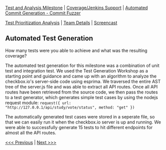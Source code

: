 [Test and Analysis Milestone](../README.md) | [Coverage/Jenkins Support](/reports/Coverage.md) | [Automated Commit Generation - Commit Fuzzer](/reports/Fuzzer.md)

[Test Prioritization Analysis](/reports/TestPrioritization.md) | [Team Details](/reports/Team.md) | [Screencast](/reports/Screencast.md)

Automated Test Generation
----------------------------------
How many tests were you able to achieve and what was the resulting coverage?


The automated test generation for this milestone was a combination of unit test and integration test. We used the Test Generation Workshop as a starting point and guidance and came up with an algorithm to analyze the checkbox.io's server-side code using esprima. We traversed the entire AST tree of the server.js file and was able to extract all API routes. Once all API routes have been retrieved from the source code, we then pass the routes to a test generator, which generates simple test cases by using the nodejs request module: ```request({
	url: "http://127.0.0.1/api/study/vote/status",
	method: "get"
})```

The automatically generated test cases were stored in a seperate file, so that we can easily run it when the checkbox.io server is up and running. We were able to successfully generate 15 tests to hit different endpoints for almost all the API routes.

[<<< Previous](/reports/TestPrioritization.md) | [Next >>>](/reports/Team.md)
